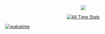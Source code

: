 <div align="center">
  <a href="https://discord.com/users/239381559482777600"><img src="https://lanyard.kyrie25.me/api/239381559482777600"/></a>

  <br/>

  <a href="https://wakatime.com/@yrnmsk" target="_blank"><img alt="All Time Stats" src="https://github-readme-stats.vercel.app/api/wakatime?username=yrnmsk&border_radius=10px&theme=dark&bg_color=1f1f1f&border_color=1f1f1f&icon_color=58a6ff&show_icons=true&disable_animations=true&custom_title=All%20Time%20Stats"></a>  

</div>

<a href="https://wakatime.com/@7720b3b1-8bcd-44d3-92c8-1cbdb9229fab"><img alt="wakatime" src="https://wakatime.com/badge/user/7720b3b1-8bcd-44d3-92c8-1cbdb9229fab.svg"></a>
